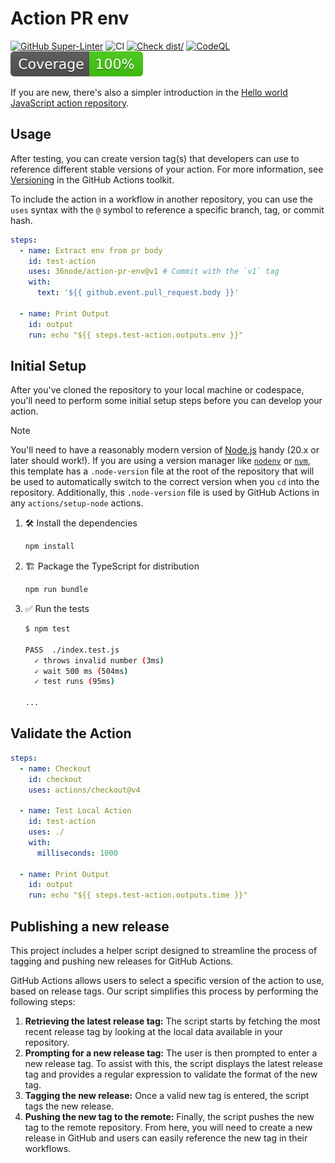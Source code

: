 # Action PR env

[![GitHub Super-Linter](https://github.com/36node/action-pr-env/actions/workflows/linter.yml/badge.svg)](https://github.com/super-linter/super-linter)
![CI](https://github.com/36node/action-pr-env/actions/workflows/ci.yml/badge.svg)
[![Check dist/](https://github.com/36node/action-pr-env/actions/workflows/check-dist.yml/badge.svg)](https://github.com/36node/action-pr-env/actions/workflows/check-dist.yml)
[![CodeQL](https://github.com/36node/action-pr-env/actions/workflows/codeql-analysis.yml/badge.svg)](https://github.com/36node/action-pr-env/actions/workflows/codeql-analysis.yml)
[![Coverage](./badges/coverage.svg)](./badges/coverage.svg)

If you are new, there's also a simpler introduction in the
[Hello world JavaScript action repository](https://github.com/actions/hello-world-javascript-action).

## Usage

After testing, you can create version tag(s) that developers can use to
reference different stable versions of your action. For more information, see
[Versioning](https://github.com/actions/toolkit/blob/master/docs/action-versioning.md)
in the GitHub Actions toolkit.

To include the action in a workflow in another repository, you can use the
`uses` syntax with the `@` symbol to reference a specific branch, tag, or commit
hash.

```yaml
steps:
  - name: Extract env from pr body
    id: test-action
    uses: 36node/action-pr-env@v1 # Commit with the `v1` tag
    with:
      text: '${{ github.event.pull_request.body }}'

  - name: Print Output
    id: output
    run: echo "${{ steps.test-action.outputs.env }}"
```

## Initial Setup

After you've cloned the repository to your local machine or codespace, you'll
need to perform some initial setup steps before you can develop your action.

> [!NOTE]
>
> You'll need to have a reasonably modern version of
> [Node.js](https://nodejs.org) handy (20.x or later should work!). If you are
> using a version manager like [`nodenv`](https://github.com/nodenv/nodenv) or
> [`nvm`](https://github.com/nvm-sh/nvm), this template has a `.node-version`
> file at the root of the repository that will be used to automatically switch
> to the correct version when you `cd` into the repository. Additionally, this
> `.node-version` file is used by GitHub Actions in any `actions/setup-node`
> actions.

1. :hammer_and_wrench: Install the dependencies

   ```bash
   npm install
   ```

1. :building_construction: Package the TypeScript for distribution

   ```bash
   npm run bundle
   ```

1. :white_check_mark: Run the tests

   ```bash
   $ npm test

   PASS  ./index.test.js
     ✓ throws invalid number (3ms)
     ✓ wait 500 ms (504ms)
     ✓ test runs (95ms)

   ...
   ```

## Validate the Action

```yaml
steps:
  - name: Checkout
    id: checkout
    uses: actions/checkout@v4

  - name: Test Local Action
    id: test-action
    uses: ./
    with:
      milliseconds: 1000

  - name: Print Output
    id: output
    run: echo "${{ steps.test-action.outputs.time }}"
```

## Publishing a new release

This project includes a helper script designed to streamline the process of
tagging and pushing new releases for GitHub Actions.

GitHub Actions allows users to select a specific version of the action to use,
based on release tags. Our script simplifies this process by performing the
following steps:

1. **Retrieving the latest release tag:** The script starts by fetching the most
   recent release tag by looking at the local data available in your repository.
1. **Prompting for a new release tag:** The user is then prompted to enter a new
   release tag. To assist with this, the script displays the latest release tag
   and provides a regular expression to validate the format of the new tag.
1. **Tagging the new release:** Once a valid new tag is entered, the script tags
   the new release.
1. **Pushing the new tag to the remote:** Finally, the script pushes the new tag
   to the remote repository. From here, you will need to create a new release in
   GitHub and users can easily reference the new tag in their workflows.
